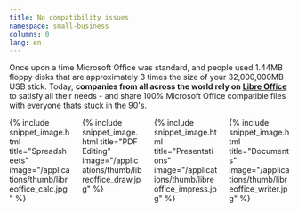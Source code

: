 ```yaml
---
title: No compatibility issues
namespace: small-business
columns: 0
lang: en
---
```


Once upon a time Microsoft Office was standard, and people used 1.44MB floppy disks that are approximately 3 times the size of your 32,000,000MB USB stick. Today, **companies from all across the world rely on [Libre Office](/applications/libreoffice/)** to satisfy all their needs - and share 100% Microsoft Office compatible files with everyone thats stuck in the 90's.

<div class="columns">
  <div class="column">
    {% include snippet_image.html title="Spreadsheets" image="/applications/thumb/libreoffice_calc.jpg" %}
  </div>
  <div class="column">
    {% include snippet_image.html title="PDF Editing" image="/applications/thumb/libreoffice_draw.jpg" %}
  </div>
  <div class="column">
    {% include snippet_image.html title="Presentations" image="/applications/thumb/libreoffice_impress.jpg" %}
  </div>
  <div class="column">
    {% include snippet_image.html title="Documents" image="/applications/thumb/libreoffice_writer.jpg" %}
  </div>
</div>
